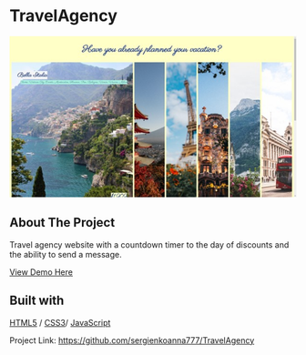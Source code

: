 <div>
  <h1>TravelAgency</h1>
</div>

<img src="./TravelAgency.jpg" alt="Image" width="auto">

<!-- ABOUT THE PROJECT -->
## About The Project

Travel agency website with a countdown timer to the day of discounts and the ability to send a message.
  <p>
    <a href="https://yourdreamtrip.glitch.me/">View Demo Here</a>
  </p>



## Built with 

[HTML5](https://www.w3schools.com/html/) / [CSS3](https://www.w3schools.com/css/)/ [JavaScript](https://www.w3schools.com/js/)


Project Link:  https://github.com/sergienkoanna777/TravelAgency
